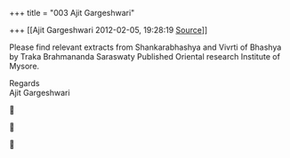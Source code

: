 +++
title = "003 Ajit Gargeshwari"

+++
[[Ajit Gargeshwari	2012-02-05, 19:28:19 [Source](https://groups.google.com/g/samskrita/c/S6PnhCyF29A)]]



Please find relevant extracts from Shankarabhashya and Vivrti of Bhashya by Traka Brahmananda Saraswaty Published Oriental research Institute of Mysore.  
  
Regards  
Ajit Gargeshwari  
  
  







